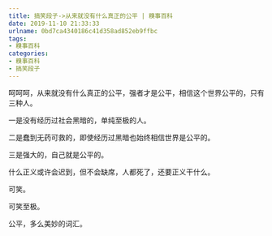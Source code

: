 ```yaml
---
title: 搞笑段子->从来就没有什么真正的公平 | 糗事百科
date: 2019-11-10 21:33:33
urlname: 0bd7ca4340186c41d358ad852eb9ffbc
tags: 
- 糗事百科
categories:
- 糗事百科
- 搞笑段子
---
```

呵呵呵，从来就没有什么真正的公平，强者才是公平，相信这个世界公平的，只有三种人。

一是没有经历过社会黑暗的，单纯至极的人。

二是蠢到无药可救的，即使经历过黑暗也始终相信世界是公平的。

三是强大的，自己就是公平的。

什么正义或许会迟到，但不会缺席，人都死了，还要正义干什么。

可笑。

可笑至极。

公平，多么美妙的词汇。


